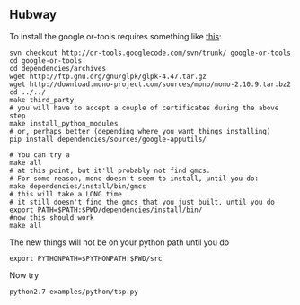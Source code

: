 Hubway
------


To install the google or-tools requires something like
[this](http://code.google.com/p/or-tools/wiki/AGettingStarted):

    svn checkout http://or-tools.googlecode.com/svn/trunk/ google-or-tools
    cd google-or-tools
    cd dependencies/archives
    wget http://ftp.gnu.org/gnu/glpk/glpk-4.47.tar.gz
    wget http://download.mono-project.com/sources/mono/mono-2.10.9.tar.bz2
    cd ../../
    make third_party
    # you will have to accept a couple of certificates during the above step
	make install_python_modules
	# or, perhaps better (depending where you want things installing)
	pip install dependencies/sources/google-apputils/
	
	# You can try a 
	make all
	# at this point, but it'll probably not find gmcs.
	# For some reason, mono doesn't seem to install, until you do:
	make dependencies/install/bin/gmcs
	# this will take a LONG time
	# it still doesn't find the gmcs that you just built, until you do
	export PATH=$PATH:$PWD/dependencies/install/bin/
	#now this should work
	make all
	
The new things will not be on your python path until you do

    export PYTHONPATH=$PYTHONPATH:$PWD/src
    
Now try

    python2.7 examples/python/tsp.py
